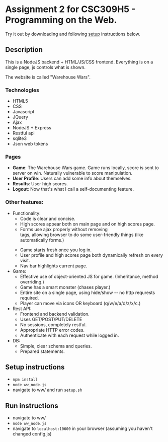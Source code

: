 # Assignment 2 for CSC309H5 - Programming on the Web.

Try it out by downloading and following [setup](#setup-instructions) instructions below.

## Description

This is a NodeJS backend + HTML/JS/CSS frontend. Everything is on a single page, js controls what is shown.

The website is called "Warehouse Wars".

### Technologies
  - HTML5
  - CSS
  - Javascript
  - JQuery
  - Ajax
  - NodeJS + Express
  - Restful api
  - sqlite3
  - Json web tokens

### Pages
  - **Game**: The Warehouse Wars game. Game runs locally, score is sent to server on win. Naturally vulnerable to score manipulation.
  - **User Profile**: Users can add some info about themselves.
  - **Results**: User high scores.
  - **Logout**: Now that's what I call a self-documenting feature.

### Other features:
  - Functionality:
    - Code is clear and concise.
    - High scores appear both on main page and on high scores page.
    - Forms use ajax properly without removing <form> tags, allowing browser to do some user-friendly things (like automatically forms.)
    - Game starts fresh once you log in.
    - User profile and high scores page both dynamically refresh on every visit.
    - Nav bar highlights current page.
  - Game:
    - Effective use of object-oriented JS for game. (Inheritance, method overriding.)
    - Game has a smart monster (chases player.)
    - Entire site on a single page, using hide/show -- no http requrests required.
    - Player can move via icons OR keyboard (q/w/e/a/d/z/x/c.)
  - Rest API:
    - Frontend and backend validation.
    - Uses GET/POST/PUT/DELETE
    - No sessions, completely restful.
    - Appropriate HTTP error codes.
    - Authenticate with each request while logged in.
  - DB:
    - Simple, clear schema and queries.
    - Prepared statements.

## Setup instructions
  - `npm install`
  - `node ww_node.js`
  - navigate to ww/ and run `setup.sh`

## Run instructions
  - navigate to ww/
  - `node ww_node.js`
  - navigate to `localhost:10600` in your browser (assuming you haven't changed config.js)
